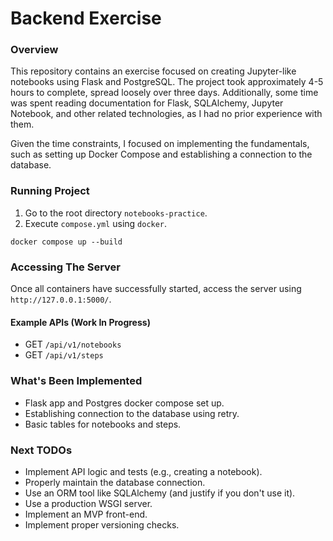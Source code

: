 # Backend Exercise

### Overview
This repository contains an exercise focused on creating Jupyter-like notebooks using Flask 
and PostgreSQL. The project took approximately 4-5 hours to complete, spread loosely over three days. 
Additionally, some time was spent reading documentation for Flask, SQLAlchemy, Jupyter Notebook, 
and other related technologies, as I had no prior experience with them.

Given the time constraints, I focused on implementing the fundamentals, such as setting up
Docker Compose and establishing a connection to the database.

### Running Project

1. Go to the root directory `notebooks-practice`.
2. Execute `compose.yml` using `docker`.

```commandline
docker compose up --build
```

### Accessing The Server

Once all containers have successfully started, access the server using `http://127.0.0.1:5000/`.

#### Example APIs (Work In Progress)

* GET `/api/v1/notebooks`
* GET `/api/v1/steps`

### What's Been Implemented

* Flask app and Postgres docker compose set up.
* Establishing connection to the database using retry.
* Basic tables for notebooks and steps.

### Next TODOs

* Implement API logic and tests (e.g., creating a notebook).
* Properly maintain the database connection.
* Use an ORM tool like SQLAlchemy (and justify if you  don't use it).
* Use a production WSGI server.
* Implement an MVP front-end.
* Implement proper versioning checks.